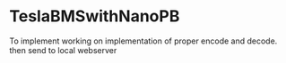 # TeslaBMSwithNanoPB
To implement 
working on implementation of proper encode and decode.
then send to local webserver 

